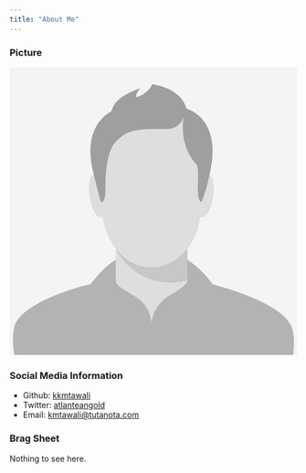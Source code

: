 ```yaml
---
title: "About Me"
---
```


### Picture

<img src="male-placeholder-image.jpeg" alt="image of me" style="width=200"/>

### Social Media Information

- Github: [kkmtawali](https://github.com/kkmtawali/)
- Twitter: [atlanteangold](https://twitter.com/atlanteangold/)
- Email: [kmtawali@tutanota.com](kmtawali@tutanota.com)

### Brag Sheet

Nothing to see here.
